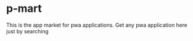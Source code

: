 # p-mart
This is the app market for pwa applications. Get any pwa application here just by searching
